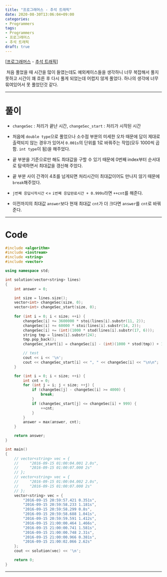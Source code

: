 ```yaml
---
title: "프로그래머스 - 추석 트래픽"
date: 2020-08-30T13:06:04+09:00
categories:
- Programmers
tags:
- Programmers
- 프로그래머스
- 추석 트래픽
draft: true
---
```


[[프로그래머스](https://programmers.co.kr/learn/courses/30/lessons/17676) - [추석 트래픽](https://programmers.co.kr/learn/courses/30/lessons/17676)]

&nbsp;처음 풀었을 때 시간을 많이 들였는데도 예외케이스들을 생각하니 너무 복잡해서 풀지 못하고 시간이 꽤 흐른 후 다시 풀게 되었는데 어렵지 않게 풀었다. 하나의 생각에 너무 묶여있어서 못 풀었던것 같다.

<hr>

# 풀이

- `changeSec` : 처리가 끝난 시간, `changeSec_start` : 처리가 시작된 시간

- 처음에 `double type`으로 풀었으나 소수점 부분의 미세한 오차 때문에 답이 제대로 출력되지 않는 경우가 있어서 `0.001s`의 단위를 1로 바꿔주는 작업(모두 1000씩 곱함. `int type`이 됨)을 해주었다.

- 끝 부분을 기준으로만 해도 최대값을 구할 수 있기 때문에 0번째 index부터 순서대로 탐색하면서 최대값을 갱신해 주었다.

- 끝 부분 사이 간격이 4초를 넘게되면 처리시간이 최대값이어도 만나지 않기 때문에 `break`해주었다.

- `j번째 응답시작시간` <= `i번째 응답완료시간 + 0.999s`라면 `++cnt`를 해준다.

- 이전까지의 최대값 `answer`보다 현재 최대값 `cnt`가 더 크다면 `answer`를 `cnt`로 바꿔준다.
  
<hr>

# Code
```C++
#include <algorithm>
#include <iostream>
#include <string>
#include <vector>

using namespace std;

int solution(vector<string> lines)
{
    int answer = 0;

    int size = lines.size();
    vector<int> changeSec(size, 0);
    vector<int> changeSec_start(size, 0);
    
    for (int i = 0; i < size; ++i) {
        changeSec[i] += 3600000 * stoi(lines[i].substr(11, 2));
        changeSec[i] += 60000 * stoi(lines[i].substr(14, 2));
        changeSec[i] += (int)(1000 * stod(lines[i].substr(17, 6)));
        string tmp = lines[i].substr(24);
        tmp.pop_back();
        changeSec_start[i] = changeSec[i] - (int)(1000 * stod(tmp)) + 1;

        // test
        cout << i << '\n';
        cout << changeSec_start[i] << ", " << changeSec[i] << "\n\n";
    }

    for (int i = 0; i < size; ++i) {
        int cnt = 0;
        for (int j = i; j < size; ++j) {
            if (changeSec[j] - changeSec[i] >= 4000) {
                break;
            }
            if (changeSec_start[j] <= changeSec[i] + 999) {
                ++cnt;
            }
        }
        answer = max(answer, cnt);
    }

    return answer;
}

int main()
{
    // vector<string> vec = {
    //     "2016-09-15 01:00:04.001 2.0s",
    //     "2016-09-15 01:00:07.000 2s"
    // };
    // vector<string> vec = {
    //     "2016-09-15 01:00:04.002 2.0s",
    //     "2016-09-15 01:00:07.000 2s"
    // };
    vector<string> vec = {
        "2016-09-15 20:59:57.421 0.351s",
        "2016-09-15 20:59:58.233 1.181s",
        "2016-09-15 20:59:58.299 0.8s",
        "2016-09-15 20:59:58.688 1.041s",
        "2016-09-15 20:59:59.591 1.412s",
        "2016-09-15 21:00:00.464 1.466s",
        "2016-09-15 21:00:00.741 1.581s",
        "2016-09-15 21:00:00.748 2.31s",
        "2016-09-15 21:00:00.966 0.381s",
        "2016-09-15 21:00:02.066 2.62s"
    };
    cout << solution(vec) << '\n';

    return 0;
}
```

<hr>